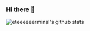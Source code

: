 ### Hi there 👋

<!--
**eteeeeeerminal/eteeeeeerminal** is a ✨ _special_ ✨ repository because its `README.md` (this file) appears on your GitHub profile.

Here are some ideas to get you started:

- 🔭 I’m currently working on ...
- 🌱 I’m currently learning ...
- 👯 I’m looking to collaborate on ...
- 🤔 I’m looking for help with ...
- 💬 Ask me about ...
- 📫 How to reach me: ...
- 😄 Pronouns: ...
- ⚡ Fun fact: ...
-->
![eteeeeeerminal's github stats](https://github-readme-stats.vercel.app/api?username=eteeeeeerminal&theme=dark&show_icons=true)
